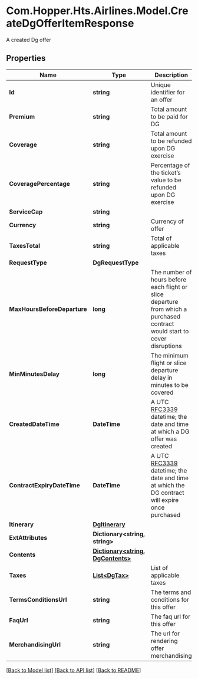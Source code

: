 # Com.Hopper.Hts.Airlines.Model.CreateDgOfferItemResponse
A created Dg offer

## Properties

Name | Type | Description | Notes
------------ | ------------- | ------------- | -------------
**Id** | **string** | Unique identifier for an offer | 
**Premium** | **string** | Total amount to be paid for DG | 
**Coverage** | **string** | Total amount to be refunded upon DG exercise | 
**CoveragePercentage** | **string** | Percentage of the ticket’s value to be refunded upon DG exercise | 
**ServiceCap** | **string** |  | 
**Currency** | **string** | Currency of offer | 
**TaxesTotal** | **string** | Total of applicable taxes | 
**RequestType** | **DgRequestType** |  | 
**MaxHoursBeforeDeparture** | **long** | The number of hours before each flight or slice departure from which a purchased contract would start to cover disruptions | 
**MinMinutesDelay** | **long** | The minimum flight or slice departure delay in minutes to be covered | 
**CreatedDateTime** | **DateTime** | A UTC [RFC3339](https://xml2rfc.tools.ietf.org/public/rfc/html/rfc3339.html#anchor14) datetime; the date and time at which a DG offer was created | 
**ContractExpiryDateTime** | **DateTime** | A UTC [RFC3339](https://xml2rfc.tools.ietf.org/public/rfc/html/rfc3339.html#anchor14) datetime; the date and time at which the DG contract will expire once purchased | 
**Itinerary** | [**DgItinerary**](DgItinerary.md) |  | 
**ExtAttributes** | **Dictionary&lt;string, string&gt;** |  | 
**Contents** | [**Dictionary&lt;string, DgContents&gt;**](DgContents.md) |  | 
**Taxes** | [**List&lt;DgTax&gt;**](DgTax.md) | List of applicable taxes | [optional] 
**TermsConditionsUrl** | **string** | The terms and conditions for this offer | [optional] 
**FaqUrl** | **string** | The faq url for this offer | [optional] 
**MerchandisingUrl** | **string** | The url for rendering offer merchandising | [optional] 

[[Back to Model list]](../../README.md#documentation-for-models) [[Back to API list]](../../README.md#documentation-for-api-endpoints) [[Back to README]](../../README.md)

